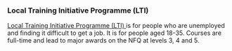 ###  **Local Training Initiative Programme (LTI)**

[ Local Training Initiative Programme (LTI)
](https://www.fetchcourses.ie/courses/fulltime) is for people who are
unemployed and finding it difficult to get a job. It is for people aged 18-35.
Courses are full-time and lead to major awards on the NFQ at levels 3, 4 and
5.

